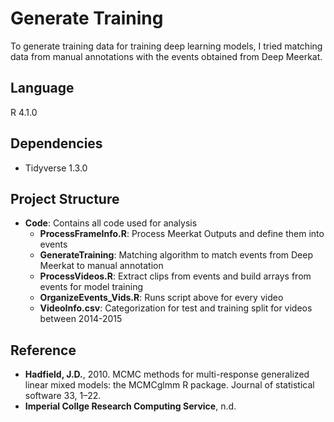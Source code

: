 # Generate Training
To generate training data for training deep learning models, I tried matching data from manual annotations with the events obtained from Deep Meerkat. 

## Language
R 4.1.0

## Dependencies
- Tidyverse 1.3.0

## Project Structure
- **Code**: Contains all code used for analysis  
    - **ProcessFrameInfo.R**: Process Meerkat Outputs and define them into events
    - **GenerateTraining**: Matching algorithm to match events from Deep Meerkat to manual annotation
    - **ProcessVideos.R**: Extract clips from events and build arrays from events for model training
    - **OrganizeEvents_Vids.R**: Runs script above for every video
    - **VideoInfo.csv**: Categorization for test and training split for videos between 2014-2015



 


## Reference
- **Hadfield, J.D.**, 2010. MCMC methods for multi-response generalized linear mixed models: the MCMCglmm R package. Journal of statistical software 33, 1–22.
- **Imperial Collge Research Computing Service**, n.d.